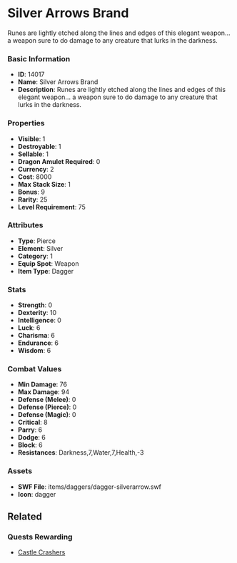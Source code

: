 # Silver Arrows Brand

Runes are lightly etched along the lines and edges of this elegant weapon... a weapon sure to do damage to any creature that lurks in the darkness.

### Basic Information

- **ID**: 14017
- **Name**: Silver Arrows Brand
- **Description**: Runes are lightly etched along the lines and edges of this elegant weapon... a weapon sure to do damage to any creature that lurks in the darkness.

### Properties

- **Visible**: 1
- **Destroyable**: 1
- **Sellable**: 1
- **Dragon Amulet Required**: 0
- **Currency**: 2
- **Cost**: 8000
- **Max Stack Size**: 1
- **Bonus**: 9
- **Rarity**: 25
- **Level Requirement**: 75

### Attributes

- **Type**: Pierce
- **Element**: Silver
- **Category**: 1
- **Equip Spot**: Weapon
- **Item Type**: Dagger

### Stats

- **Strength**: 0
- **Dexterity**: 10
- **Intelligence**: 0
- **Luck**: 6
- **Charisma**: 6
- **Endurance**: 6
- **Wisdom**: 6

### Combat Values

- **Min Damage**: 76
- **Max Damage**: 94
- **Defense (Melee)**: 0
- **Defense (Pierce)**: 0
- **Defense (Magic)**: 0
- **Critical**: 8
- **Parry**: 6
- **Dodge**: 6
- **Block**: 6
- **Resistances**: Darkness,7,Water,7,Health,-3

### Assets

- **SWF File**: items/daggers/dagger-silverarrow.swf
- **Icon**: dagger

## Related

### Quests Rewarding

- [Castle Crashers](../quests/1274-castle-crashers.md)

